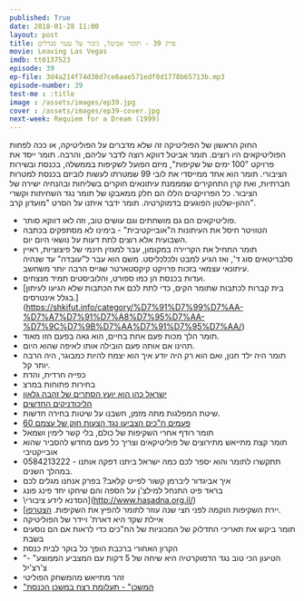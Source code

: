 ```yaml
---
published: True
date: 2018-01-28 11:00
layout: post
title: פרק 39 - תומר אביטל, גיבור על עטוי סנדלים
movie: Leaving Las Vegas
imdb: tt0137523
episode: 39
ep-file: 3d4a214f74d38d7ce6aae571edf8d1778b65713b.mp3
episode-number: 39
test-me : :title
image : /assets/images/ep39.jpg
cover : /assets/images/ep39-cover.jpg
next-week: Requiem for a Dream (1999)
---
```


החוק הראשון של הפוליטיקה זה שלא מדברים על הפוליטיקה, או ככה לפחות הפוליטיקאים היו רוצים. תומר אביטל דווקא רוצה לדבר עליהם, והרבה. תומר ייסד את פרויקט "100 ימים של שקיפות", מיזם הפועל לשקיפות בממשלה, בכנסת ובשירות הציבורי. תומר הוא אחד ממייסדי את לובי 99 שמטרתו לעשות לוביזם בכנסת למטרות חברתיות, ואת קרן התחקירים שמממנת עיתונאים חוקרים בשליחות ובהנחיה ישירה של הציבור. כל הפרויקטים הללו הם חלק ממאבקו של תומר נגד השחיתות וקשרי ההון-שלטון הפוגעים בדמוקרטיה.
תומר ידבר איתנו על הסרט "מועדון קרב".

* פוליטיקאים הם גם מושחתים וגם עושים טוב, וזה לאו דווקא סותר.
* הטוויטר חיסל את העיתונות ה"אובייקטיבית" - בימינו לא מסתפקים בכתבה השבועית אלא רוצים לתת דעות על נושאי היום יום.
* תומר התחיל את הקריירה במקומון, עבר למגזין חינמי של פיצוציות, ראיין סלבריטאים סוג ד', ואז הגיע למבט ולכלכליסט. משם הוא עבר ל"עובדה" עד שנהיה עיתונאי עצמאי בזכות פרויקט קיקסטארטר שגייס הרבה יותר משחשב.
* ועדות בכנסת הן כמו ספורט, והלוביסטים תמיד מנצחים.
* [בית קברות לכתבות שתומר הקים, כדי לתת לכם את הכתבות שלא הגיעו לעיתון בגלל אינטרסים.] (https://shkifut.info/category/%D7%91%D7%99%D7%AA-%D7%A7%D7%91%D7%A8%D7%95%D7%AA-%D7%9C%D7%9B%D7%AA%D7%91%D7%95%D7%AA/)
* תומר הלך מכות פעם אחת בחיים, הוא גאה בפעם הזו מאוד.
* תהינו אם אותה פעם הובילה אותו לאיפה שהוא היום.
* תומר היה ילד חנון, ואם הוא רק היה יודע איך הוא יצמח להיות כמבוגר, היה הרבה יותר קל.
* כפייה חרדית, והדת
* בחירות פתוחות במרצ
* [ישראל כהן הוא יועץ הסתרים של זהבה גלאון](https://tomeravital.wordpress.com/2014/12/10/%D7%99%D7%A9%D7%A8%D7%90%D7%9C-%D7%9B%D7%94%D7%9F-%D7%94%D7%A6%D7%9C-%D7%94%D7%A4%D7%95%D7%9C%D7%99%D7%98%D7%99-%D7%A9%D7%9C-%D7%96%D7%94%D7%91%D7%94-%D7%92%D7%9C%D7%90%D7%95%D7%9F-%D7%A0%D7%97/)
* [הליכודניקים החדשים](https://www.newlikud.org/)
* שיטת המפלגות מתה מזמן, חשבנו על שיטות בחירה חדשות.
* [60 פעמים ח"כים הצביעו נגד הצעות חוק של עצמם](http://www.amitit.co.il/60-%D7%A4%D7%A2%D7%9E%D7%99%D7%9D-%D7%91%D7%A7%D7%93%D7%A0%D7%A6%D7%99%D7%94-%D7%97%D7%9B%D7%99%D7%9D-%D7%94%D7%A6%D7%91%D7%99%D7%A2%D7%95-%D7%A0%D7%92%D7%93-%D7%A2%D7%A6%D7%9E%D7%9D/)
* תומר רודף אחרי השקיפות של כולם, בלי קשר לימין ושמאל
* תומר קצת מתייאש מתירוצים של פוליטיקאים וצריך כל פעם מחדש להסביר שהוא אובייקטיבי
* 0584213222 - תתקשרו לתומר והוא יספר לכם כמה ישראל ביתנו דפקה אותנו במהלך השנים.
* איך אביגדור ליברמן קשור לפייט קלאב? בפרק אנחנו מגלים לכם
* בראד פיט התנחל למילצ'ן על הספה והם שיחקו יחד פינג פונג
* \הסדנא לידע ציבורי](http://www.hasadna.org.il/)
* [יירת השקיפות הוקמה לפני חצי שנה עוזר לתומר להפיץ את השקיפות. [הצטרפו](https://shkifut.info/2017/06/sayeretshkifut/).
* איילת שקד היא דארת' ויידר של הפוליטיקה
* תומר ביקש את תאריכי התדלוק של המכוניות של הח"כים כדי לראות אם הם נוסעים בשבת
* הקרון האחורי ברכבת הופך כל בוקר לבית כנסת
* "הטיעון הכי טוב נגד הדמוקרטיה היא שיחה של 5 דקות עם המצביע הממוצע" -צ'רצ'יל
* זהר מתייאש מהמשחק הפוליטי
* ["המשכן" - תעלומת רצח במשכן הכנסת](http://www.am-oved.co.il/%D7%94%D7%9E%D7%A9%D7%9B%D7%9F)

